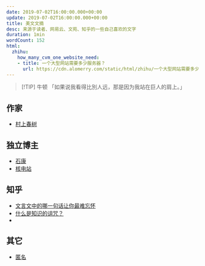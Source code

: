 ```yaml
---
date: 2019-07-02T16:00:00.000+00:00
update: 2019-07-02T16:00:00.000+00:00
title: 美文文摘
desc: 来源于读者、网易云、文苑、知乎的一些自己喜欢的文字
duration: 1min
wordCount: 152
html:
  zhihu:
    how_many_cvm_one_website_need:
    - title: 一个大型网站需要多少服务器？
      url: https://cdn.alomerry.com/static/html/zhihu/一个大型网站需要多少服务器？【Karminski-牙医】.html
---
```


> [!TIP] 牛顿
> 「如果说我看得比別人远，那是因为我站在巨人的肩上。」

<!--

Troubleshooting any problem without the error log is like driving with your eyes closesd.

在没有错误日志的情况诊断任何问题无异于闭眼开车

-- Apache 官方文档 Getting Started 篇章

-->

## 作家

- [村上春树](../hidden/digest/writer/murakami-haruki)

## 独立博主

- [石康](../hidden/digest/blogger/shikang)
- [核电站](../hidden/digest/blogger/hedianzhan)

## 知乎

- [文言文中的哪一句话让你最难忘怀](../hidden/digest/zhihu/memorable-sentence)
- [什么是知识的诅咒？](../hidden/digest/zhihu/curse-of-knowledge)
- <HTML :html="frontmatter.html.zhihu.how_many_cvm_one_website_need" />

## 其它

- [匿名](../hidden/digest/something/anonymous)
